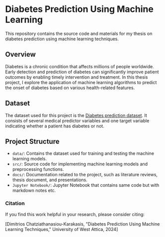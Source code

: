 # Diabetes Prediction Using Machine Learning

This repository contains the source code and materials for my thesis on diabetes prediction using machine learning techniques.

## Overview

Diabetes is a chronic condition that affects millions of people worldwide. Early detection and prediction of diabetes can significantly improve patient outcomes by enabling timely intervention and treatment. In this thesis project, I explore the application of machine learning algorithms to predict the onset of diabetes based on various health-related features.

## Dataset

The dataset used for this project is the [Diabetes prediction dataset](https://www.kaggle.com/datasets/iammustafatz/diabetes-prediction-dataset/). It consists of several medical predictor variables and one target variable indicating whether a patient has diabetes or not.

## Project Structure

- `data/`: Contains the dataset used for training and testing the machine learning models.
- `src/`: Source code for implementing machine learning models and preprocessing functions.
- `docs/`: Documentation related to the project, such as literature reviews, thesis document, and presentations.
- `Jupyter Notebook/`: Jupyter Notebook that contains same code but with markdown notes etc.


### Citation
If you find this work helpful in your research, please consider citing:

[Dimitrios Chatziathanasiou-Karakasis, "Diabetes Prediction Using Machine Learning Techniques," University of West Attica, 2024]